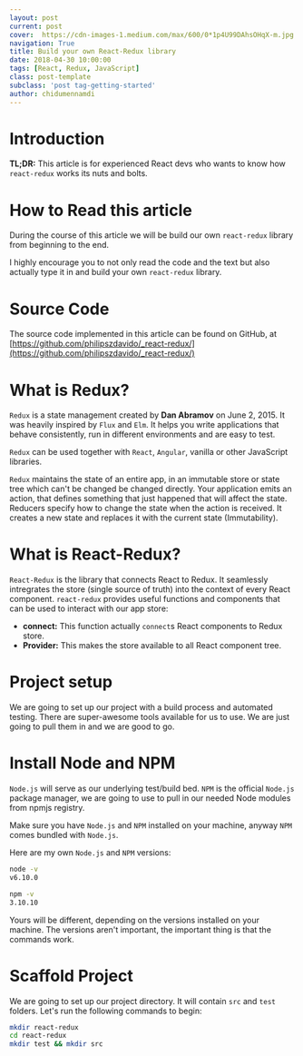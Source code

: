 ```yaml
---
layout: post
current: post
cover:  https://cdn-images-1.medium.com/max/600/0*1p4U99DAhsOHqX-m.jpg
navigation: True
title: Build your own React-Redux library
date: 2018-04-30 10:00:00
tags: [React, Redux, JavaScript]
class: post-template
subclass: 'post tag-getting-started'
author: chidumennamdi
---
```


# Introduction

**TL;DR:** This article is for experienced React devs who wants to know how `react-redux` works its nuts and bolts.

# How to Read this article

During the course of this article we will be build our own `react-redux` library from beginning to the end.

I highly encourage you to not only read the code and the text but also actually type it in and build your own `react-redux` library.

# Source Code

The source code implemented in this article can be found on GitHub, at [https://github.com/philipszdavido/_react-redux/](https://github.com/philipszdavido/_react-redux/)

# What is Redux?

`Redux` is a state management created by __Dan Abramov__ on June 2, 2015. It was heavily inspired by `Flux` and `Elm`. It helps you write applications that behave consistently, run in different environments and are easy to test.

`Redux` can be used together with `React`, `Angular`, vanilla or other JavaScript libraries.

`Redux` maintains the state of an entire app, in an immutable store or state tree which can't be changed be changed directly. Your application emits an action, that defines something that just happened that will affect the state. Reducers specify how to change the state when the action is received. It creates a new state and replaces it with the current state (Immutability).

# What is React-Redux?

`React-Redux` is the library that connects React to Redux. It seamlessly intregrates the store (single source of truth) into the context of every React component. `react-redux` provides useful functions and components that can be used to interact with our app store:

* __connect:__ This function actually `connect`s React components to Redux store.
* __Provider:__ This makes the store available to all React component tree.

# Project setup

We are going to set up our project with a build process and automated testing. There are super-awesome tools available for us to use. We are just going to pull them in and we are good to go.

# Install Node and NPM

`Node.js` will serve as our underlying test/build bed. `NPM` is the official `Node.js` package manager, we are going to use to pull in our needed Node modules from npmjs registry.

Make sure you have `Node.js` and `NPM` installed on your machine, anyway `NPM` comes bundled with `Node.js`.

Here are my own `Node.js` and `NPM` versions:
```sh
node -v
v6.10.0

npm -v
3.10.10
```

Yours will be different, depending on the versions installed on your machine. The versions aren't important, the important thing is that the commands work.

# Scaffold Project

We are going to set up our project directory. It will contain `src` and `test` folders. Let's run the following commands to begin:

```sh
mkdir react-redux
cd react-redux
mkdir test && mkdir src
```

